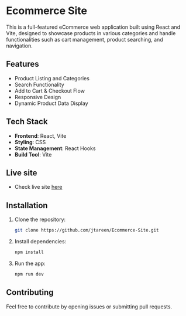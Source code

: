 # Ecommerce Site

This is a full-featured eCommerce web application built using React and Vite, designed to showcase products in various categories and handle functionalities such as cart management, product searching, and navigation.

## Features
- Product Listing and Categories
- Search Functionality
- Add to Cart & Checkout Flow
- Responsive Design
- Dynamic Product Data Display

## Tech Stack
- **Frontend**: React, Vite
- **Styling**: CSS
- **State Management**: React Hooks
- **Build Tool**: Vite

## Live site
- Check live site [here](https://jtareen.github.io/ecommerce-site/)

## Installation

1. Clone the repository:
   ```bash
   git clone https://github.com/jtareen/Ecommerce-Site.git
   ```

2. Install dependencies:
   ```bash
   npm install
   ```

3. Run the app:
   ```bash
   npm run dev
   ```

## Contributing

Feel free to contribute by opening issues or submitting pull requests.
